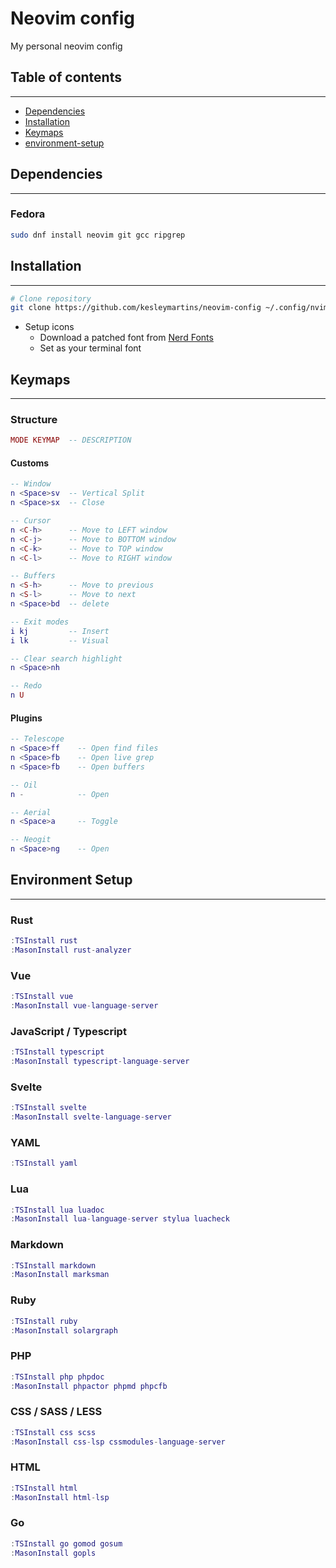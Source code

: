 # Neovim config 
My personal neovim config

## Table of contents
---
- [Dependencies](#dependencies)
- [Installation](#installation)
- [Keymaps](#keymaps)
- [environment-setup](#environment-setup)


## Dependencies 
---
### Fedora
```bash
sudo dnf install neovim git gcc ripgrep
```


## Installation 
---
```bash
# Clone repository
git clone https://github.com/kesleymartins/neovim-config ~/.config/nvim 
```
- Setup icons
  - Download a patched font from [Nerd Fonts](https://github.com/ryanoasis/nerd-fonts/releases)
  - Set as your terminal font


## Keymaps
---
### Structure
```lua
MODE KEYMAP  -- DESCRIPTION
```

#### Customs
```lua
-- Window
n <Space>sv  -- Vertical Split
n <Space>sx  -- Close

-- Cursor
n <C-h>      -- Move to LEFT window
n <C-j>      -- Move to BOTTOM window
n <C-k>      -- Move to TOP window
n <C-l>      -- Move to RIGHT window

-- Buffers
n <S-h>      -- Move to previous
n <S-l>      -- Move to next 
n <Space>bd  -- delete

-- Exit modes
i kj         -- Insert
i lk         -- Visual

-- Clear search highlight
n <Space>nh

-- Redo
n U            
```

#### Plugins
```lua
-- Telescope
n <Space>ff    -- Open find files
n <Space>fb    -- Open live grep
n <Space>fb    -- Open buffers

-- Oil
n -            -- Open

-- Aerial
n <Space>a     -- Toggle

-- Neogit
n <Space>ng    -- Open
```

## Environment Setup
---

### Rust
```lua
:TSInstall rust
:MasonInstall rust-analyzer
```

### Vue
```lua
:TSInstall vue
:MasonInstall vue-language-server
```

### JavaScript / Typescript
```lua
:TSInstall typescript
:MasonInstall typescript-language-server
```

### Svelte
```lua
:TSInstall svelte
:MasonInstall svelte-language-server
```

### YAML
```lua
:TSInstall yaml
```

### Lua
```lua
:TSInstall lua luadoc
:MasonInstall lua-language-server stylua luacheck
```

### Markdown
```lua
:TSInstall markdown 
:MasonInstall marksman
```

### Ruby
```lua
:TSInstall ruby
:MasonInstall solargraph
```

### PHP
```lua
:TSInstall php phpdoc
:MasonInstall phpactor phpmd phpcfb
```

### CSS / SASS / LESS
```lua
:TSInstall css scss
:MasonInstall css-lsp cssmodules-language-server 
```

### HTML
```lua
:TSInstall html
:MasonInstall html-lsp
```

### Go
```lua
:TSInstall go gomod gosum
:MasonInstall gopls 
```
